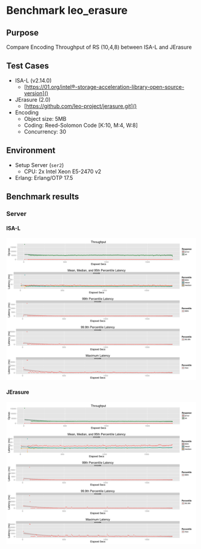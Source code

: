 # Benchmark leo_erasure
## Purpose
Compare Encoding Throughput of RS (10,4,8) between ISA-L and JErasure

## Test Cases
* ISA-L (v2.14.0)
    * [https://01.org/intel®-storage-acceleration-library-open-source-version]()
* JErasure (2.0)
    * [https://github.com/leo-project/jerasure.git]()
* Encoding
    * Object size: 5MB
    * Coding: Reed-Solomon Code [K:10, M:4, W:8]
    * Concurrency: 30

## Environment
* Setup Server (`ser2`)
    * CPU: 2x Intel Xeon E5-2470 v2 
* Erlang: Erlang/OTP 17.5

## Benchmark results
### Server
#### ISA-L
![ser2_isars](ser2_isars_t30/summary.png)
#### JErasure
![ser2_rs](ser2_rs_t30/summary.png)
